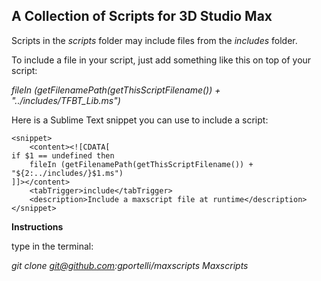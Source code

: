 ## A Collection of Scripts for 3D Studio Max

Scripts in the *scripts* folder may include files from the *includes* folder.

To include a file in your script, just add something like this on top of your script:

*fileIn (getFilenamePath(getThisScriptFilename()) + "../includes/TFBT_Lib.ms")*

Here is a Sublime Text snippet you can use to include a script:

    <snippet>
        <content><![CDATA[
    if $1 == undefined then 
        fileIn (getFilenamePath(getThisScriptFilename()) + "${2:../includes/}$1.ms")
    ]]></content>
        <tabTrigger>include</tabTrigger>
        <description>Include a maxscript file at runtime</description>
    </snippet>


**Instructions**

type in the terminal:

*git clone git@github.com:gportelli/maxscripts Maxscripts*
